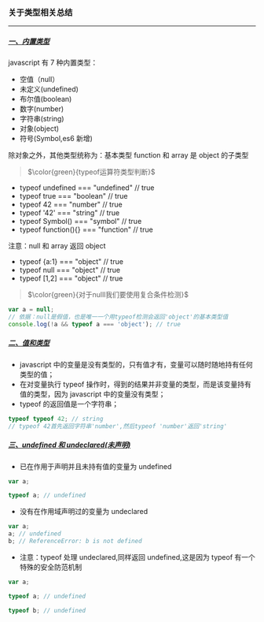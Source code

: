 ### 关于类型相关总结

---

##### [一、内置类型]()

javascript 有 7 种内置类型：

- 空值（null）
- 未定义(undefined)
- 布尔值(boolean)
- 数字(number)
- 字符串(string)
- 对象(object)
- 符号(Symbol,es6 新增)

除对象之外，其他类型统称为：基本类型
function 和 array 是 object 的子类型

> $\color{green}{typeof运算符类型判断}$

- typeof undefined === "undefined" // true
- typeof true === "boolean" // true
- typeof 42 === "number" // true
- typeof '42' === "string" // true
- typeof Symbol() === "symbol" // true
- typeof function(){} === "function" // true

注意：null 和 array 返回 object

- typeof {a:1} === "object" // true
- typeof null === "object" // true
- typeof [1,2] === "object" // true

> $\color{green}{对于nulll我们要使用复合条件检测}$

```js
var a = null;
// 依据：null是假值，也是唯一一个用typeof检测会返回'object'的基本类型值
console.log(!a && typeof a === 'object'); // true
```

##### [二、值和类型]()

- javascript 中的变量是没有类型的，只有值才有，变量可以随时随地持有任何类型的值；
- 在对变量执行 typeof 操作时，得到的结果并非变量的类型，而是该变量持有值的类型，因为 javascript 中的变量没有类型；
- typeof 的返回值是一个字符串；

```js
typeof typeof 42; // string
// typeof 42首先返回字符串'number',然后typeof 'number'返回'string'
```

##### [三、undefined 和 undeclared(未声明)]()

- 已在作用于声明并且未持有值的变量为 undefined

```js
var a;

typeof a; // undefined
```

- 没有在作用域声明过的变量为 undeclared

```js
var a;
a; // undefined
b; // ReferenceError: b is not defined
```

- 注意：typeof 处理 undeclared,同样返回 undefined,这是因为 typeof 有一个特殊的安全防范机制

```js
var a;

typeof a; // undefined

typeof b; // undefined
```
